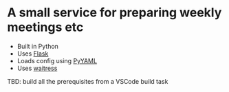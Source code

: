 # A small service for preparing weekly meetings etc
- Built in Python
- Uses [Flask](https://pypi.org/project/Flask/)
- Loads config using [PyYAML](https://pypi.org/project/PyYAML/)
- Uses [waitress](https://pypi.org/project/waitress/)

TBD: build all the prerequisites from a VSCode build task